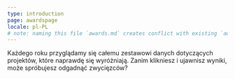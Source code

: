 ```yaml
---
type: introduction
page: awardspage
locale: pl-PL
# note: naming this file `awards.md` creates conflict with existing `awards.yml`
---
```


Każdego roku przyglądamy się całemu zestawowi danych dotyczących projektów, które naprawdę się wyróżniają. Zanim klikniesz i ujawnisz wyniki, może spróbujesz odgadnąć zwycięzców?
